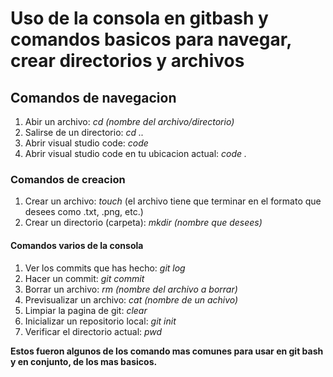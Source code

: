 # Uso de la consola en gitbash y comandos basicos para navegar, crear directorios y archivos
## Comandos de navegacion
1. Abir un archivo: _cd (nombre del archivo/directorio)_
2. Salirse de un directorio: _cd .._
3. Abrir visual studio code: _code_
4. Abrir visual studio code en tu ubicacion actual: _code ._
### Comandos de creacion
1. Crear un archivo: _touch_ (el archivo tiene que terminar en el formato que desees como .txt, .png, etc.)
2. Crear un directorio (carpeta): _mkdir (nombre que desees)_
#### Comandos varios de la consola
1. Ver los commits que has hecho: _git log_
2. Hacer un commit: _git commit_
3. Borrar un archivo: _rm (nombre del archivo a borrar)_
4. Previsualizar un archivo: _cat (nombre de un achivo)_
5. Limpiar la pagina de git: _clear_
6. Inicializar un repositorio local: _git init_
7. Verificar el directorio actual: _pwd_

__Estos fueron algunos de los comando mas comunes para usar en git bash y en conjunto, de los mas basicos.__
